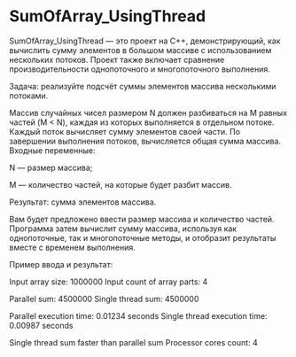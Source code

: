 # SumOfArray_UsingThread

SumOfArray_UsingThread — это проект на C++, демонстрирующий, как вычислить сумму элементов в большом массиве с использованием нескольких потоков. Проект также включает сравнение производительности однопоточного и многопоточного выполнения.

Задача: реализуйте подсчёт суммы элементов массива несколькими потоками.

Массив случайных чисел размером N должен разбиваться на M равных частей (M < N), каждая из которых выполняется в отдельном потоке.
Каждый поток вычисляет сумму элементов своей части.
По завершении выполнения потоков, вычисляется общая сумма массива.
Входные переменные:

  N — размер массива;

  M — количество частей, на которые будет разбит массив.

Результат: сумма элементов массива.

Вам будет предложено ввести размер массива и количество частей. Программа затем вычислит сумму массива, используя как однопоточные, так и многопоточные методы, и отобразит результаты вместе с временем выполнения.

Пример ввода и результат:

Input array size: 1000000
Input count of array parts: 4

Parallel sum: 4500000
Single thread sum: 4500000

Parallel execution time: 0.01234 seconds
Single thread execution time: 0.00987 seconds

Single thread sum faster than parallel sum
Processor cores count: 4


